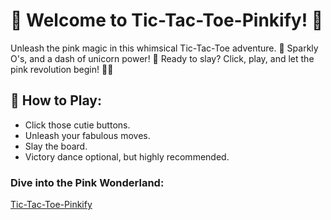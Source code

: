 # 🎀 Welcome to Tic-Tac-Toe-Pinkify! 🌸
Unleash the pink magic in this whimsical Tic-Tac-Toe adventure. 💖 Sparkly O's, and a dash of unicorn power! 🦄 Ready to slay? 
Click, play, and let the pink revolution begin! 🚀✨

## 🎀 How to Play:
- Click those cutie buttons.
- Unleash your fabulous moves.
- Slay the board.
- Victory dance optional, but highly recommended.

### Dive into the Pink Wonderland:
[Tic-Tac-Toe-Pinkify](https://tic-tac-toe-game-inky-iota.vercel.app/)

